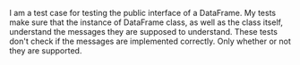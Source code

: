 I am a test case for testing the public interface of a DataFrame. My tests make sure that the instance of DataFrame class, as well as the class itself, understand the messages they are supposed to understand. These tests don't check if the messages are implemented correctly. Only whether or not they are supported.